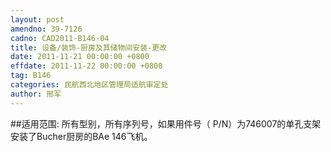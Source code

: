 ```yaml
---
layout: post
amendno: 39-7126
cadno: CAD2011-B146-04
title: 设备/装饰-厨房及其储物间安装-更改
date: 2011-11-21 00:00:00 +0800
effdate: 2011-11-22 00:00:00 +0800
tag: B146
categories: 民航西北地区管理局适航审定处
author: 邢军
---
```


##适用范围:
所有型别，所有序列号，如果用件号（ P/N）为746007的单孔支架安装了Bucher厨房的BAe 146飞机。

